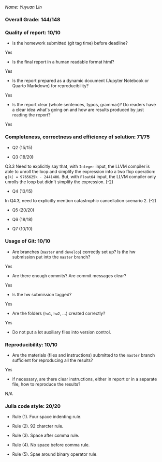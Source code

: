 *Name: Yuyuan Lin*

### Overall Grade: 144/148

### Quality of report: 10/10

-   Is the homework submitted (git tag time) before deadline? 

Yes

-   Is the final report in a human readable format html?

Yes

-   Is the report prepared as a dynamic document (Jupyter Notebook or Quarto Markdown) for reproducibility?

Yes

-   Is the report clear (whole sentences, typos, grammar)? Do readers have a clear idea what's going on and how are results produced by just reading the report? 

Yes

### Completeness, correctness and efficiency of solution: 71/75

- Q2 (15/15)


- Q3 (18/20)

Q3.3 Need to explicitly say that, with `Integer` input, the LLVM compiler is able to unroll the loop and simplify the expression into a two flop operation: `g(k) = 9765625k - 2441406`. But, with `Float64` input, the LLVM compiler only unrolls the loop but didn't simplify the expression. (-2)


- Q4 (13/15)

In Q4.3, need to explicitly mention catastrophic cancellation scenario 2. (-2)


- Q5 (20/20)

- Q6 (18/18)

- Q7 (10/10)

	    
### Usage of Git: 10/10

- Are branches (`master` and `develop`) correctly set up? Is the hw submission put into the `master` branch?

Yes

- Are there enough commits? Are commit messages clear? 

Yes
          
- Is the hw submission tagged? 

Yes

- Are the folders (`hw1`, `hw2`, ...) created correctly? 

Yes
  
- Do not put a lot auxiliary files into version control. 

### Reproducibility: 10/10

- Are the materials (files and instructions) submitted to the `master` branch sufficient for reproducing all the results? 

Yes

- If necessary, are there clear instructions, either in report or in a separate file, how to reproduce the results?

N/A

### Julia code style: 20/20

- Rule (1). Four space indenting rule. 

- Rule (2). 92 charcter rule.

- Rule (3). Space after comma rule.

- Rule (4). No space before comma rule.

- Rule (5). Spae around binary operator rule.
